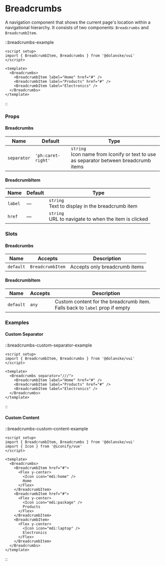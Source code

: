 # Breadcrumbs

A navigation component that shows the current page's location within a navigational hierarchy. It consists of two components: `Breadcrumbs` and `BreadcrumbItem`.

::breadcrumbs-example

```vue
<script setup>
import { BreadcrumbItem, Breadcrumbs } from '@dolanske/vui'
</script>

<template>
  <Breadcrumbs>
    <BreadcrumbItem label="Home" href="#" />
    <BreadcrumbItem label="Products" href="#" />
    <BreadcrumbItem label="Electronics" />
  </Breadcrumbs>
</template>
```

::

### Props

#### Breadcrumbs

| Name        | Default            | Type                                                                                      |
| ----------- | ------------------ | ----------------------------------------------------------------------------------------- |
| `separator` | `'ph:caret-right'` | `string` <br> Icon name from Iconify or text to use as separator between breadcrumb items |

#### BreadcrumbItem

| Name    | Default | Type                                                      |
| ------- | ------- | --------------------------------------------------------- |
| `label` | —       | `string` <br> Text to display in the breadcrumb item      |
| `href`  | —       | `string` <br> URL to navigate to when the item is clicked |

### Slots

#### Breadcrumbs

| Name      | Accepts          | Description                   |
| --------- | ---------------- | ----------------------------- |
| `default` | `BreadcrumbItem` | Accepts only breadcrumb items |

#### BreadcrumbItem

| Name      | Accepts | Description                                                                 |
| --------- | ------- | --------------------------------------------------------------------------- |
| `default` | `any`   | Custom content for the breadcrumb item. Falls back to `label` prop if empty |

### Examples

#### Custom Separator

::breadcrumbs-custom-separator-example

```vue
<script setup>
import { BreadcrumbItem, Breadcrumbs } from '@dolanske/vui'
</script>

<template>
  <Breadcrumbs separator="///">
    <BreadcrumbItem label="Home" href="#" />
    <BreadcrumbItem label="Products" href="#" />
    <BreadcrumbItem label="Electronics" />
  </Breadcrumbs>
</template>
```

::

#### Custom Content

::breadcrumbs-custom-content-example

```vue
<script setup>
import { BreadcrumbItem, Breadcrumbs } from '@dolanske/vui'
import { Icon } from '@iconify/vue'
</script>

<template>
  <Breadcrumbs>
    <BreadcrumbItem href="#">
      <Flex y-center>
        <Icon icon="mdi:home" />
        Home
      </Flex>
    </BreadcrumbItem>
    <BreadcrumbItem href="#">
      <Flex y-center>
        <Icon icon="mdi:package" />
        Products
      </Flex>
    </BreadcrumbItem>
    <BreadcrumbItem>
      <Flex y-center>
        <Icon icon="mdi:laptop" />
        Electronics
      </Flex>
    </BreadcrumbItem>
  </Breadcrumbs>
</template>
```

::

